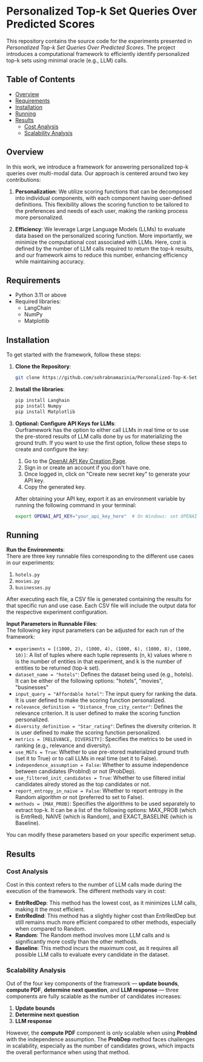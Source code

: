 # Personalized Top-k Set Queries Over Predicted Scores

This repository contains the source code for the experiments presented in *Personalized Top-k Set Queries Over Predicted Scores*. The project introduces a computational framework to efficiently identify personalized top-k sets using minimal oracle (e.g., LLM) calls.

## Table of Contents
- [Overview](#overview)
- [Requirements](#requirements)
- [Installation](#installation)
- [Running](#running)
- [Results](#results)
  - [Cost Analysis](#cost-analysis)
  - [Scalability Analysis](#scalability-analysis)


## Overview

In this work, we introduce a framework for answering personalized top-k queries over multi-modal data. Our approach is centered around two key contributions:

1. **Personalization**: We utilize scoring functions that can be decomposed into individual components, with each component having user-defined definitions. This flexibility allows the scoring function to be tailored to the preferences and needs of each user, making the ranking process more personalized.

2. **Efficiency**: We leverage Large Language Models (LLMs) to evaluate data based on the personalized scoring function. More importantly, we minimize the computational cost associated with LLMs. Here, cost is defined by the number of LLM calls required to return the top-k results, and our framework aims to reduce this number, enhancing efficiency while maintaining accuracy.

## Requirements
- Python 3.11 or above
- Required libraries:
  - LangChain
  - NumPy
  - Matplotlib

## Installation
To get started with the framework, follow these steps:

1. **Clone the Repository**:  
   ```bash
   git clone https://github.com/sohrabnamazinia/Personalized-Top-K-Set-Queries
2. **Install the libraries**:
   ```bash
   pip install Langhain
   pip install Numpy
   pip install Matplotlib

3. **Optional: Configure API Keys for LLMs**:  
   Ourframework has the option to either call LLMs in real time or to use the pre-stored results of LLM calls done by us for materializing the ground truth. If you want to use the first option, follow these steps to create and configure the key:

   1. Go to the [OpenAI API Key Creation Page](https://platform.openai.com/account/api-keys).
   2. Sign in or create an account if you don't have one.
   3. Once logged in, click on "Create new secret key" to generate your API key.
   4. Copy the generated key.

   After obtaining your API key, export it as an environment variable by running the following command in your terminal:

   ```bash
   export OPENAI_API_KEY="your_api_key_here"  # On Windows: set OPENAI_API_KEY=your_api_key_here


## Running 
**Run the Environments**:  
   There are three key runnable files corresponding to the different use cases in our experiments:

   1. `hotels.py`
   2. `movies.py`
   3. `businesses.py`

   After executing each file, a CSV file is generated containing the results for that specific run and use case. Each CSV file will include the output data for the respective experiment configuration.


**Input Parameters in Runnable Files**:  
   The following key input parameters can be adjusted for each run of the framework:

   - `experiments = [(1000, 2), (1000, 4), (1000, 6), (1000, 8), (1000, 10)]`: A list of tuples where each tuple represents (n, k) values where n is the number of entities in that experiment, and k is the number of entities to be returned (top-k set). 
   - `dataset_name = "hotels"`: Defines the dataset being used (e.g., hotels). It can be either of the following options: "hotels", "movies", "businesses"
   - `input_query = "Affordable hotel"`: The input query for ranking the data. It is user defined to make the scoring function personalized. 
   - `relevance_definition = "Distance_from_city_center"`: Defines the relevance criterion. It is user defined to make the scoring function personalized. 
   - `diversity_definition = "Star_rating"`: Defines the diversity criterion. It is user defined to make the scoring function personalized. 
   - `metrics = [RELEVANCE, DIVERSITY]`: Specifies the metrics to be used in ranking (e.g., relevance and diversity).
   - `use_MGTs = True`: Whether to use pre-stored materialzed ground truth (set it to True) or to call LLMs in real time (set it to False). 
   - `independence_assumption = False`: Whether to assume independence between candidates (ProbInd) or not (ProbDep).
   - `use_filtered_init_candidates = True`: Whether to use filtered initial candidates alredy stored as the top candidates or not. 
   - `report_entropy_in_naive = False`: Whether to report entropy in the Random algorithm or not (preferred to set to False).
   - `methods = [MAX_PROB]`: Specifies the algorithms to be used separately to extract top-k. It can be a list of the following options: MAX_PROB (which is EntrRed), NAIVE (which is Random), and EXACT_BASELINE (which is Baseline).

   You can modify these parameters based on your specific experiment setup.



   



## Results

### Cost Analysis

Cost in this context refers to the number of LLM calls made during the execution of the framework. The different methods vary in cost:

- **EntrRedDep**: This method has the lowest cost, as it minimizes LLM calls, making it the most efficient.
- **EntrRedInd**: This method has a slightly higher cost than EntrRedDep but still remains much more efficient compared to other methods, especially when compared to Random.
- **Random**: The Random method involves more LLM calls and is significantly more costly than the other methods.
- **Baseline**: This method incurs the maximum cost, as it requires all possible LLM calls to evaluate every candidate in the dataset.

### Scalability Analysis

Out of the four key components of the framework — **update bounds**, **compute PDF**, **determine next question**, and **LLM response** — three components are fully scalable as the number of candidates increases:

1. **Update bounds**
2. **Determine next question**
3. **LLM response**

However, the **compute PDF** component is only scalable when using **ProbInd** with the independence assumption. The **ProbDep** method faces challenges in scalability, especially as the number of candidates grows, which impacts the overall performance when using that method.

